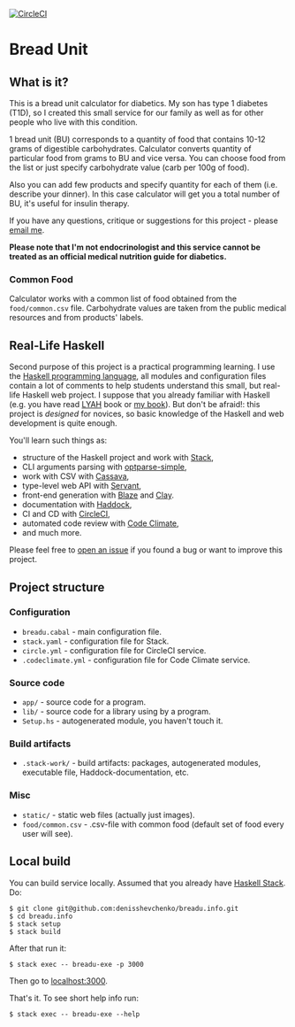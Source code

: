 [![CircleCI](https://circleci.com/gh/denisshevchenko/breadu.info.svg?style=svg&circle-token=17c278ce24f3329b9d2f8039410020ead3f9ecb2)](https://circleci.com/gh/denisshevchenko/breadu.info)

# Bread Unit

## What is it?

This is a bread unit calculator for diabetics. My son has type 1 diabetes (T1D), so I created this small service for our family as well as for other people who live with this condition.

1 bread unit (BU) corresponds to a quantity of food that contains 10-12 grams of digestible carbohydrates. Calculator converts quantity of particular food from grams to BU and vice versa. You can choose food from the list or just specify carbohydrate value (carb per 100g of food).

Also you can add few products and specify quantity for each of them (i.e. describe your dinner). In this case calculator will get you a total number of BU, it's useful for insulin therapy.

If you have any questions, critique or suggestions for this project - please [email me](mailto:me@dshevchenko.biz).

**Please note that I'm not endocrinologist and this service cannot be treated as an official medical nutrition guide for diabetics.**

### Common Food

Calculator works with a common list of food obtained from the `food/common.csv` file. Carbohydrate values are taken from the public medical resources and from products' labels.

## Real-Life Haskell

Second purpose of this project is a practical programming learning. I use the [Haskell programming language](https://haskell-lang.org/), all modules and configuration files contain a lot of comments to help students understand this small, but real-life Haskell web project. I suppose that you already familiar with Haskell (e.g. you have read [LYAH](http://learnyouahaskell.com/) book or [my book](https://www.ohaskell.guide/)). But don't be afraid!: this project is _designed_ for novices, so basic knowledge of the Haskell and web development is quite enough.

You'll learn such things as:

* structure of the Haskell project and work with [Stack](https://docs.haskellstack.org/en/stable/README/),
* CLI arguments parsing with [optparse-simple](http://hackage.haskell.org/package/optparse-simple),
* work with CSV with [Cassava](https://hackage.haskell.org/package/cassav://hackage.haskell.org/package/cassava),
* type-level web API with [Servant](http://haskell-servant.readthedocs.io/en/stable/),
* front-end generation with [Blaze](https://jaspervdj.be/blaze://jaspervdj.be/blaze/) and [Clay](http://fvisser.nl/clay/).
* documentation with [Haddock](https://www.haskell.org/haddock/),
* CI and CD with [CircleCI](https://circleci.com/),
* automated code review with [Code Climate](https://codeclimate.com/),
* and much more.

Please feel free to [open an issue](https://github.com/denisshevchenko/breadu.info/issues) if you found a bug or want to improve this project.

## Project structure

### Configuration

* `breadu.cabal` - main configuration file.
* `stack.yaml` - configuration file for Stack.
* `circle.yml` - configuration file for CircleCI service.
* `.codeclimate.yml` - configuration file for Code Climate service.

### Source code

* `app/` - source code for a program.
* `lib/` - source code for a library using by a program.
* `Setup.hs` - autogenerated module, you haven't touch it.

### Build artifacts

* `.stack-work/` - build artifacts: packages, autogenerated modules, executable file, Haddock-documentation, etc.

### Misc

* `static/` - static web files (actually just images).
* `food/common.csv` - .csv-file with common food (default set of food every user will see).

## Local build

You can build service locally. Assumed that you already have [Haskell Stack](https://docs.haskellstack.org/en/stable/README/). Do:

```
$ git clone git@github.com:denisshevchenko/breadu.info.git
$ cd breadu.info
$ stack setup
$ stack build
```

After that run it:

```
$ stack exec -- breadu-exe -p 3000
```

Then go to [localhost:3000](http://localhost:3000).

That's it. To see short help info run:

```
$ stack exec -- breadu-exe --help
```
